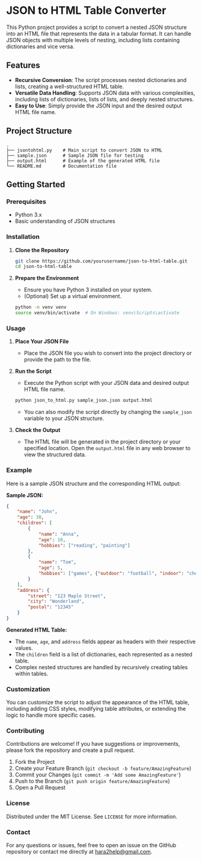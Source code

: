 # JSON to HTML Table Converter

This Python project provides a script to convert a nested JSON structure into an HTML file that represents the data in a tabular format. It can handle JSON objects with multiple levels of nesting, including lists containing dictionaries and vice versa.

## Features

- **Recursive Conversion**: The script processes nested dictionaries and lists, creating a well-structured HTML table.
- **Versatile Data Handling**: Supports JSON data with various complexities, including lists of dictionaries, lists of lists, and deeply nested structures.
- **Easy to Use**: Simply provide the JSON input and the desired output HTML file name.

## Project Structure

```
.
├── jsontohtml.py    # Main script to convert JSON to HTML
├── sample.json      # Sample JSON file for testing
├── output.html      # Example of the generated HTML file
└── README.md        # Documentation file
```

## Getting Started

### Prerequisites

- Python 3.x
- Basic understanding of JSON structures

### Installation

1. **Clone the Repository**
   ```sh
   git clone https://github.com/yourusername/json-to-html-table.git
   cd json-to-html-table
   ```

2. **Prepare the Environment**
   - Ensure you have Python 3 installed on your system.
   - (Optional) Set up a virtual environment.
   ```sh
   python -m venv venv
   source venv/bin/activate  # On Windows: venv\Scripts\activate
   ```

### Usage

1. **Place Your JSON File**
   - Place the JSON file you wish to convert into the project directory or provide the path to the file.

2. **Run the Script**
   - Execute the Python script with your JSON data and desired output HTML file name.
   ```sh
   python json_to_html.py sample_json.json output.html
   ```

   - You can also modify the script directly by changing the `sample_json` variable to your JSON structure.

3. **Check the Output**
   - The HTML file will be generated in the project directory or your specified location. Open the `output.html` file in any web browser to view the structured data.

### Example

Here is a sample JSON structure and the corresponding HTML output:

**Sample JSON:**

```json
{
    "name": "John",
    "age": 30,
    "children": [
        {
            "name": "Anna",
            "age": 10,
            "hobbies": ["reading", "painting"]
        },
        {
            "name": "Tom",
            "age": 5,
            "hobbies": ["games", {"outdoor": "football", "indoor": "chess"}]
        }
    ],
    "address": {
        "street": "123 Maple Street",
        "city": "Wonderland",
        "postal": "12345"
    }
}
```

**Generated HTML Table:**

- The `name`, `age`, and `address` fields appear as headers with their respective values.
- The `children` field is a list of dictionaries, each represented as a nested table.
- Complex nested structures are handled by recursively creating tables within tables.

### Customization

You can customize the script to adjust the appearance of the HTML table, including adding CSS styles, modifying table attributes, or extending the logic to handle more specific cases.

### Contributing

Contributions are welcome! If you have suggestions or improvements, please fork the repository and create a pull request.

1. Fork the Project
2. Create your Feature Branch (`git checkout -b feature/AmazingFeature`)
3. Commit your Changes (`git commit -m 'Add some AmazingFeature'`)
4. Push to the Branch (`git push origin feature/AmazingFeature`)
5. Open a Pull Request

### License

Distributed under the MIT License. See `LICENSE` for more information.

### Contact

For any questions or issues, feel free to open an issue on the GitHub repository or contact me directly at [hara2help@gmail.com](mailto:hara2help@gmail.com).

